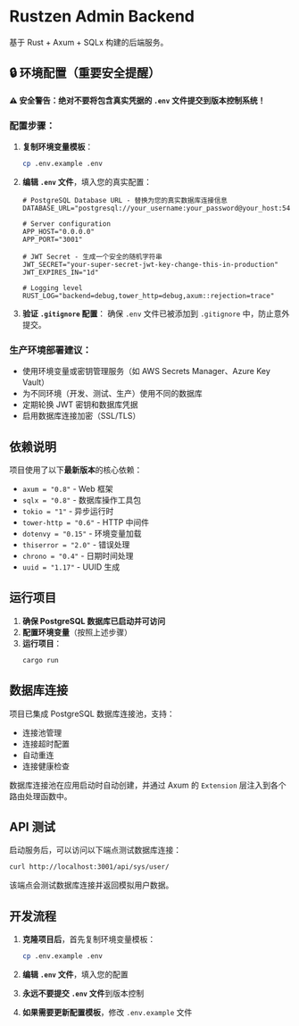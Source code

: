 # Rustzen Admin Backend

基于 Rust + Axum + SQLx 构建的后端服务。

## 🔒 环境配置（重要安全提醒）

**⚠️ 安全警告：绝对不要将包含真实凭据的 `.env` 文件提交到版本控制系统！**

### 配置步骤：

1. **复制环境变量模板**：

   ```bash
   cp .env.example .env
   ```

2. **编辑 `.env` 文件**，填入您的真实配置：

   ```env
   # PostgreSQL Database URL - 替换为您的真实数据库连接信息
   DATABASE_URL="postgresql://your_username:your_password@your_host:5432/your_database"

   # Server configuration
   APP_HOST="0.0.0.0"
   APP_PORT="3001"

   # JWT Secret - 生成一个安全的随机字符串
   JWT_SECRET="your-super-secret-jwt-key-change-this-in-production"
   JWT_EXPIRES_IN="1d"

   # Logging level
   RUST_LOG="backend=debug,tower_http=debug,axum::rejection=trace"
   ```

3. **验证 `.gitignore` 配置**：
   确保 `.env` 文件已被添加到 `.gitignore` 中，防止意外提交。

### 生产环境部署建议：

- 使用环境变量或密钥管理服务（如 AWS Secrets Manager、Azure Key Vault）
- 为不同环境（开发、测试、生产）使用不同的数据库
- 定期轮换 JWT 密钥和数据库凭据
- 启用数据库连接加密（SSL/TLS）

## 依赖说明

项目使用了以下**最新版本**的核心依赖：

- `axum = "0.8"` - Web 框架
- `sqlx = "0.8"` - 数据库操作工具包
- `tokio = "1"` - 异步运行时
- `tower-http = "0.6"` - HTTP 中间件
- `dotenvy = "0.15"` - 环境变量加载
- `thiserror = "2.0"` - 错误处理
- `chrono = "0.4"` - 日期时间处理
- `uuid = "1.17"` - UUID 生成

## 运行项目

1. **确保 PostgreSQL 数据库已启动并可访问**
2. **配置环境变量**（按照上述步骤）
3. **运行项目**：
   ```bash
   cargo run
   ```

## 数据库连接

项目已集成 PostgreSQL 数据库连接池，支持：

- 连接池管理
- 连接超时配置
- 自动重连
- 连接健康检查

数据库连接池在应用启动时自动创建，并通过 Axum 的 `Extension` 层注入到各个路由处理函数中。

## API 测试

启动服务后，可以访问以下端点测试数据库连接：

```bash
curl http://localhost:3001/api/sys/user/
```

该端点会测试数据库连接并返回模拟用户数据。

## 开发流程

1. **克隆项目后**，首先复制环境变量模板：

   ```bash
   cp .env.example .env
   ```

2. **编辑 `.env` 文件**，填入您的配置

3. **永远不要提交 `.env` 文件**到版本控制

4. **如果需要更新配置模板**，修改 `.env.example` 文件
